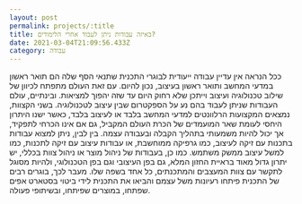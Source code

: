 ```yaml
---
layout: post
permalink: projects/:title
title: באיזה עבודות ניתן לעבוד אחרי הלימודים?
date: 2021-03-04T21:09:56.433Z
category: עבודה
---
```

ככל הנראה אין עדיין עבודה ייעודית לבוגרי התכנית שתנאי הסף שלה הם תואר ראשון במדעי המחשב ותואר ראשון בעיצוב, נכון להיום. עם זאת העולם מתפתח לכיוון של שילוב טכנולוגיה ועיצוב וייתכן שלא רחוק היום עד שזה יהפוך למציאות. ובינתיים, עולם העבודות שניתן לעבוד בהם נע על הספקטרום שבין עיצוב לטכנולוגיה. בשני הקצוות, נמצאים המקצועות הרלוונטים למדעי המחשב בלבד או לעיצוב בלבד, כאשר ישנו היתרון היחסי לעומת שאר המועמדים של הכרת העולם המקביל, גם אם אינו הכרחי לתפקיד, אך יכול להיות משמעותי בתהליך הקבלה ובעבודה עצמה. בין לבין, ניתן למצוא עבודות בתכנות עם זיקה לעיצוב, כמו גרפיקה ממוחשבת, או עבודות עיצוב עם זיקה לתכנות, כמו למשל עיצוב ממשק משתמש. כמו כן, בעבודות של ניהול מוצר או ניהול צוות בכללי, יש יתרון גדול מאוד בראיית החזון המלא, גם בפן העיצובי וגם בפן הטכנולוגי, ולהיות מסוגל לתקשר עם צוות המעצבים והמתכנתים, כל אחד בשפה שלו. מעבר לכך, בוגרים רבים של התכנית פיתחו רעיונות משל עצמם והביאו את התכנית לידי ביטוי בסטארט אפים שפתחו, במוצרים שפיתחו, ובשיתופי פעולה.